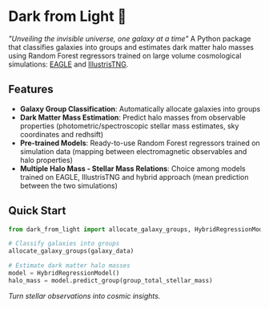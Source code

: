 # Dark from Light 🌌

*"Unveiling the invisible universe, one galaxy at a time"*
A Python package that classifies galaxies into groups and estimates dark matter halo masses using Random Forest regressors trained on large volume cosmological simulations: [EAGLE](https://icc.dur.ac.uk/Eagle/) and [IllustrisTNG](https://www.tng-project.org/).

## Features

- **Galaxy Group Classification**: Automatically allocate galaxies into groups
- **Dark Matter Mass Estimation**: Predict halo masses from observable properties (photometric/spectroscopic stellar mass estimates, sky coordinates and redhsift)
- **Pre-trained Models**: Ready-to-use Random Forest regressors trained on simulation data (mapping between electromagnetic observables and halo properties)
- **Multiple Halo Mass - Stellar Mass Relations**: Choice among models trained on EAGLE, IllustrisTNG and hybrid approach (mean prediction between the two simulations)

## Quick Start

```python
from dark_from_light import allocate_galaxy_groups, HybridRegressionModel

# Classify galaxies into groups
allocate_galaxy_groups(galaxy_data)

# Estimate dark matter halo masses
model = HybridRegressionModel()
halo_mass = model.predict_group(group_total_stellar_mass)
```

*Turn stellar observations into cosmic insights.*